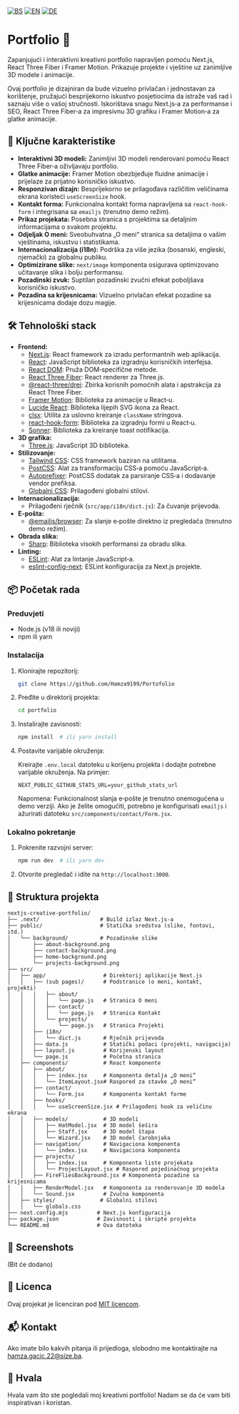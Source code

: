 [![BS](https://img.shields.io/badge/lang-BS-blue)](README.bs.md) [![EN](https://img.shields.io/badge/lang-EN-green)](README.md) [![DE](https://img.shields.io/badge/lang-DE-yellow)](README.de.md)


# Portfolio 🎨

Zapanjujući i interaktivni kreativni portfolio napravljen pomoću Next.js, React Three Fiber i Framer Motion. Prikazuje projekte i vještine uz zanimljive 3D modele i animacije.

Ovaj portfolio je dizajniran da bude vizuelno privlačan i jednostavan za korištenje, pružajući besprijekorno iskustvo posjetiocima da istraže vaš rad i saznaju više o vašoj stručnosti. Iskorištava snagu Next.js‑a za performanse i SEO, React Three Fiber‑a za impresivnu 3D grafiku i Framer Motion‑a za glatke animacije.

## 🚀 Ključne karakteristike

- **Interaktivni 3D modeli:** Zanimljivi 3D modeli renderovani pomoću React Three Fiber‑a oživljavaju portfolio.
- **Glatke animacije:** Framer Motion obezbjeđuje fluidne animacije i prijelaze za prijatno korisničko iskustvo.
- **Responzivan dizajn:** Besprijekorno se prilagođava različitim veličinama ekrana koristeći `useScreenSize` hook.
- **Kontakt forma:** Funkcionalna kontakt forma napravljena sa `react-hook-form` i integrisana sa `emailjs` (trenutno demo režim).
- **Prikaz projekata:** Posebna stranica s projektima sa detaljnim informacijama o svakom projektu.
- **Odjeljak O meni:** Sveobuhvatna „O meni“ stranica sa detaljima o vašim vještinama, iskustvu i statistikama.
- **Internacionalizacija (i18n):** Podrška za više jezika (bosanski, engleski, njemački) za globalnu publiku.
- **Optimizirane slike:** `next/image` komponenta osigurava optimizovano učitavanje slika i bolju performansu.
- **Pozadinski zvuk:** Suptilan pozadinski zvučni efekat poboljšava korisničko iskustvo.
- **Pozadina sa krijesnicama:** Vizuelno privlačan efekat pozadine sa krijesnicama dodaje dozu magije.

## 🛠️ Tehnološki stack

*   **Frontend:**
    *   [Next.js](https://nextjs.org/): React framework za izradu performantnih web aplikacija.
    *   [React](https://reactjs.org/): JavaScript biblioteka za izgradnju korisničkih interfejsa.
    *   [React DOM](https://reactjs.org/docs/react-dom.html): Pruža DOM‑specifične metode.
    *   [React Three Fiber](https://github.com/pmndrs/react-three-fiber): React renderer za Three.js.
    *   [@react-three/drei](https://github.com/pmndrs/drei): Zbirka korisnih pomoćnih alata i apstrakcija za React Three Fiber.
    *   [Framer Motion](https://www.framer.com/motion/): Biblioteka za animacije u React‑u.
    *   [Lucide React](https://lucide.dev/): Biblioteka lijepih SVG ikona za React.
    *   [clsx](https://github.com/lukeed/clsx): Utilita za uslovno kreiranje `className` stringova.
    *   [react-hook-form](https://www.react-hook-form.com/): Biblioteka za izgradnju formi u React‑u.
    *   [Sonner](https://sonner.emilkowal.ski/): Biblioteka za kreiranje toast notifikacija.
*   **3D grafika:**
    *   [Three.js](https://threejs.org/): JavaScript 3D biblioteka.
*   **Stilizovanje:**
    *   [Tailwind CSS](https://tailwindcss.com/): CSS framework baziran na utilitama.
    *   [PostCSS](https://postcss.org/): Alat za transformaciju CSS‑a pomoću JavaScript‑a.
    *   [Autoprefixer](https://github.com/postcss/autoprefixer): PostCSS dodatak za parsiranje CSS‑a i dodavanje vendor prefiksa.
    *   [Globalni CSS](`src/app/globals.css`): Prilagođeni globalni stilovi.
*   **Internacionalizacija:**
    *   Prilagođeni rječnik (`src/app/i18n/dict.js`): Za čuvanje prijevoda.
*   **E‑pošta:**
    *   [@emailjs/browser](https://www.emailjs.com/): Za slanje e‑pošte direktno iz pregledača (trenutno demo režim).
*   **Obrada slika:**
    *   [Sharp](https://sharp.pixelplumbing.com/): Biblioteka visokih performansi za obradu slika.
*   **Linting:**
    *   [ESLint](https://eslint.org/): Alat za lintanje JavaScript‑a.
    *   [eslint-config-next](https://nextjs.org/docs/basic-features/eslint): ESLint konfiguracija za Next.js projekte.

## 📦 Početak rada

### Preduvjeti

*   Node.js (v18 ili noviji)
*   npm ili yarn

### Instalacija

1.  Klonirajte repozitorij:

    ```bash
    git clone https://github.com/Hamza9199/Portofolio
    ```

2.  Pređite u direktorij projekta:

    ```bash
    cd portfolio
    ```

3.  Instalirajte zavisnosti:

    ```bash
    npm install  # ili yarn install
    ```

4.  Postavite varijable okruženja:

    Kreirajte `.env.local` datoteku u korijenu projekta i dodajte potrebne varijable okruženja. Na primjer:

    ```
    NEXT_PUBLIC_GITHUB_STATS_URL=your_github_stats_url
    ```

    Napomena: Funkcionalnost slanja e‑pošte je trenutno onemogućena u demo verziji. Ako je želite omogućiti, potrebno je konfigurisati `emailjs` i ažurirati datoteku `src/components/contact/Form.jsx`.

### Lokalno pokretanje

1.  Pokrenite razvojni server:

    ```bash
    npm run dev  # ili yarn dev
    ```

2.  Otvorite pregledač i idite na `http://localhost:3000`.

## 📂 Struktura projekta

```
nextjs-creative-portfolio/
├── .next/                   # Build izlaz Next.js‑a
├── public/                  # Statička sredstva (slike, fontovi, itd.)
│   └── background/          # Pozadinske slike
│       ├── about-background.png
│       ├── contact-background.png
│       ├── home-background.png
│       └── projects-background.png
├── src/
│   ├── app/                  # Direktorij aplikacije Next.js
│   │   ├── (sub pages)/      # Podstranice (o meni, kontakt, projekti)
│   │   │   ├── about/
│   │   │   │   └── page.js   # Stranica O meni
│   │   │   ├── contact/
│   │   │   │   └── page.js   # Stranica Kontakt
│   │   │   └── projects/
│   │   │       └── page.js   # Stranica Projekti
│   │   ├── i18n/
│   │   │   └── dict.js       # Rječnik prijevoda
│   │   ├── data.js           # Statički podaci (projekti, navigacija)
│   │   ├── layout.js         # Korijenski layout
│   │   └── page.js           # Početna stranica
│   ├── components/           # React komponente
│   │   ├── about/
│   │   │   ├── index.jsx     # Komponenta detalja „O meni“
│   │   │   └── ItemLayout.jsx# Raspored za stavke „O meni“
│   │   ├── contact/
│   │   │   └── Form.jsx      # Komponenta kontakt forme
│   │   ├── hooks/
│   │   │   └── useScreenSize.jsx # Prilagođeni hook za veličinu ekrana
│   │   ├── models/           # 3D modeli
│   │   │   ├── HatModel.jsx  # 3D model šešira
│   │   │   ├── Staff.jsx     # 3D model štapa
│   │   │   └── Wizard.jsx    # 3D model čarobnjaka
│   │   ├── navigation/       # Navigaciona komponenta
│   │   │   └── index.jsx     # Navigaciona komponenta
│   │   ├── projects/
│   │   │   ├── index.jsx     # Komponenta liste projekata
│   │   │   └── ProjectLayout.jsx # Raspored pojedinačnog projekta
│   │   ├── FireFliesBackground.jsx # Komponenta pozadine sa krijesnicama
│   │   ├── RenderModel.jsx   # Komponenta za renderovanje 3D modela
│   │   └── Sound.jsx         # Zvučna komponenta
│   ├── styles/              # Globalni stilovi
│   │   └── globals.css
├── next.config.mjs         # Next.js konfiguracija
├── package.json            # Zavisnosti i skripte projekta
└── README.md               # Ova datoteka
```

## 📸 Screenshots

(Bit će dodano)


## 📝 Licenca

Ovaj projekat je licenciran pod [MIT licencom](LICENSE).

## 📬 Kontakt

Ako imate bilo kakvih pitanja ili prijedloga, slobodno me kontaktirajte na [hamza.gacic.22@size.ba](mailto:hamza.gacic.22@size.ba).

## 💖 Hvala

Hvala vam što ste pogledali moj kreativni portfolio! Nadam se da će vam biti inspirativan i koristan.
